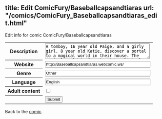 title: Edit ComicFury/Baseballcapsandtiaras
url: "/comics/ComicFury_Baseballcapsandtiaras_edit.html"
---
Edit info for comic ComicFury/Baseballcapsandtiaras

<form name="comic" action="http://gaepostmail.appspot.com/comic/" method="post">
<table class="comicinfo">
<tr>
<th>Description</th><td><textarea name="description" cols="40" rows="3">A tomboy, 16 year old Paige, and a girly girl, 8 year old Katie, discover a portal to a magical world in their house. The magical world is fraught with political dangers.</textarea></td>
</tr>
<tr>
<th>Website</th><td><input type="text" name="url" value="http://Baseballcapsandtiaras.webcomic.ws/" size="40"/></td>
</tr>
<tr>
<th>Genre</th><td><input type="text" name="genre" value="Other" size="40"/></td>
</tr>
<tr>
<th>Language</th><td><input type="text" name="language" value="English" size="40"/></td>
</tr>
<tr>
<th>Adult content</th><td><input type="checkbox" name="adult" value="adult" /></td>
</tr>
<tr>
<th></th><td>
<input type="hidden" name="comic" value="ComicFury_Baseballcapsandtiaras" />
<input type="submit" name="submit" value="Submit" />
</td>
</tr>
</table>
</form>

Back to the [comic](ComicFury_Baseballcapsandtiaras.html).
